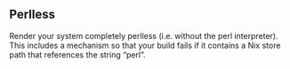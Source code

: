 ## Perlless

Render your system completely perlless (i.e. without the perl interpreter). This includes a mechanism so that your build fails if it contains a Nix store path that references the string “perl”.
